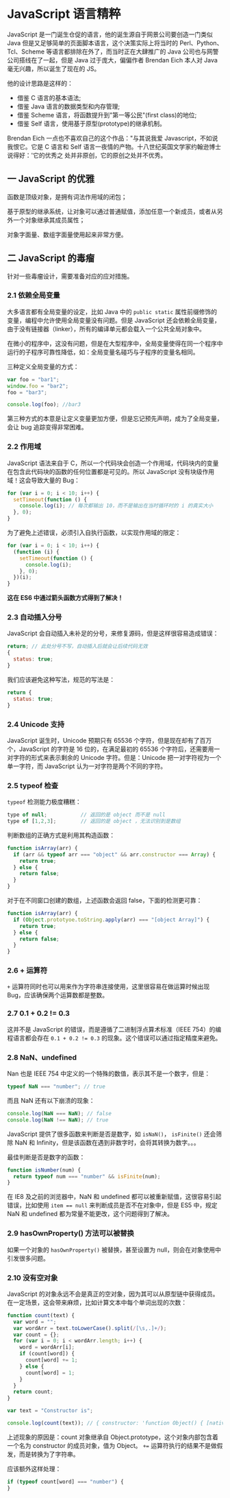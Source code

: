 # JavaScript 语言精粹

JavaScript 是一门诞生仓促的语言，他的诞生源自于网景公司要创造一门类似 Java 但是又足够简单的页面脚本语言，这个决策实际上将当时的 Perl、Python、Tcl、Scheme 等语言都排除在外了，而当时正在大肆推广的 Java 公司也与网警公司搭线在了一起，但是 Java 过于庞大，偏偏作者 Brendan Eich 本人对 Java 毫无兴趣，所以诞生了现在的 JS。

他的设计思路是这样的：

- 借鉴 C 语言的基本语法;
- 借鉴 Java 语言的数据类型和内存管理;
- 借鉴 Scheme 语言，将函数提升到"第一等公民"(first class)的地位;
- 借鉴 Self 语言，使用基于原型(prototype)的继承机制。

Brendan Eich 一点也不喜欢自己的这个作品："与其说我爱 Javascript，不如说我恨它。它是 C 语言和 Self 语言一夜情的产物。十八世纪英国文学家约翰逊博士说得好：'它的优秀之 处并非原创，它的原创之处并不优秀。

## 一 JavaScript 的优雅

函数是顶级对象，是拥有词法作用域的闭包；

基于原型的继承系统，让对象可以通过普通赋值，添加任意一个新成员，或者从另外一个对象继承其成员属性；

对象字面量、数组字面量使用起来非常方便。

## 二 JavaScript 的毒瘤

针对一些毒瘤设计，需要准备对应的应对措施。

### 2.1 依赖全局变量

大多语言都有全局变量的设定，比如 Java 中的 `public static` 属性前缀修饰的变量，编程中允许使用全局变量没有问题。但是 JavaScript 还会依赖全局变量，由于没有链接器（linker），所有的编译单元都会载入一个公共全局对象中。

在微小的程序中，这没有问题，但是在大型程序中，全局变量使得在同一个程序中运行的子程序可靠性降低，如：全局变量名碰巧与子程序的变量名相同。

三种定义全局变量的方式：

```js
var foo = "bar1";
window.foo = "bar2";
foo = "bar3";

console.log(foo); //bar3
```

第三种方式的本意是让定义变量更加方便，但是忘记预先声明，成为了全局变量，会让 bug 追踪变得非常困难。

### 2.2 作用域

JavaScript 语法来自于 C，所以一个代码块会创造一个作用域，代码块内的变量在包含此代码块的函数的任何位置都是可见的。所以 JavaScript 没有块级作用域！这会导致大量的 Bug：

```js
for (var i = 0; i < 10; i++) {
  setTimeout(function () {
    console.log(i); // 每次都输出 10，而不是输出在当时循环时的 i 的真实大小
  }, 0);
}
```

为了避免上述错误，必须引入自执行函数，以实现作用域的限定：

```js
for (var i = 0; i < 10; i++) {
  (function (i) {
    setTimeout(function () {
      console.log(i);
    }, 0);
  })(i);
}
```

**这在 ES6 中通过箭头函数方式得到了解决！**

### 2.3 自动插入分号

JavaScript 会自动插入未补足的分号，来修复源码，但是这样很容易造成错误：

```js
return; // 此处分号不写，自动插入后就会让后续代码无效
{
  status: true;
}
```

我们应该避免这种写法，规范的写法是：

```js
return {
  status: true;
}
```

### 2.4 Unicode 支持

JavaScript 诞生时，Unicode 预期只有 65536 个字符，但是现在却有了百万个，JavaScript 的字符是 16 位的，在满足最初的 65536 个字符后，还需要用一对字符的形式来表示剩余的 Unicode 字符。但是：Unicode 把一对字符视为一个单一字符，而 JavaScript 认为一对字符是两个不同的字符。

### 2.5 typeof 检查

`typeof` 检测能力极度糟糕：

```js
type of null;           // 返回的是 object 而不是 null
type of [1,2,3];        // 返回的是 object ，无法识别到是数组
```

判断数组的正确方式是利用其构造函数：

```js
function isArray(arr) {
  if (arr && typeof arr === "object" && arr.constructor === Array) {
    return true;
  } else {
    return false;
  }
}
```

对于在不同窗口创建的数组，上述函数会返回 false，下面的检测更可靠：

```js
function isArray(arr) {
  if (Object.prototyoe.toString.apply(arr) === "[object Array]") {
    return true;
  } else {
    return false;
  }
}
```

### 2.6 + 运算符

`+` 运算符同时也可以用来作为字符串连接使用，这里很容易在做运算时候出现 Bug，应该确保两个运算数都是整数。

### 2.7 0.1 + 0.2 != 0.3

这并不是 JavaScript 的错误，而是遵循了二进制浮点算术标准（IEEE 754）的编程语言都会存在 `0.1 + 0.2 != 0.3` 的现象。这个错误可以通过指定精度来避免。

### 2.8 NaN、undefined

Nan 也是 IEEE 754 中定义的一个特殊的数值，表示其不是一个数字，但是：

```js
typeof NaN === "number"; // true
```

而且 NaN 还有以下崩溃的现象：

```js
console.log(NaN === NaN); // false
console.log(NaN !== NaN); // true
```

JavaScript 提供了很多函数来判断是否是数字，如 `isNaN()`， `isFinite()` 还会筛除 NaN 和 Infinity，但是该函数在遇到非数字时，会将其转换为数字。。。

最佳判断是否是数字的函数：

```js
function isNumber(num) {
  return typeof num === "number" && isFinite(num);
}
```

在 IE8 及之前的浏览器中，NaN 和 undefined 都可以被重新赋值，这很容易引起错误，比如使用 `item == null` 来判断成员是否不在对象中，但是 ES5 中，规定 NaN 和 undefined 都为常量不能更改，这个问题得到了解决。

### 2.9 hasOwnProperty() 方法可以被替换

如果一个对象的 `hasOwnProperty()` 被替换，甚至设置为 null，则会在对象使用中引发很多问题。

### 2.10 没有空对象

JavaScript 的对象永远不会是真正的空对象，因为其可以从原型链中获得成员。在一定场景，这会带来麻烦，比如计算文本中每个单词出现的次数：

```js
function count(text) {
  var word = "";
  var wordArr = text.toLowerCase().split(/[\s,.]+/);
  var count = {};
  for (var i = 0; i < wordArr.length; i++) {
    word = wordArr[i];
    if (count[word]) {
      count[word] += 1;
    } else {
      count[word] = 1;
    }
  }
  return count;
}

var text = "Constructor is";

console.log(count(text)); // { constructor: 'function Object() { [native code] }1', is: 1 }
```

上述现象的原因是：count 对象继承自 Object.prototype，这个对象内部包含着一个名为 constructor 的成员对象，值为 Object。
`+=` 运算符执行的结果不是做假发，而是转换为了字符串。

应该额外这样处理：

```js
if (typeof count[word] === "number") {
}
```
